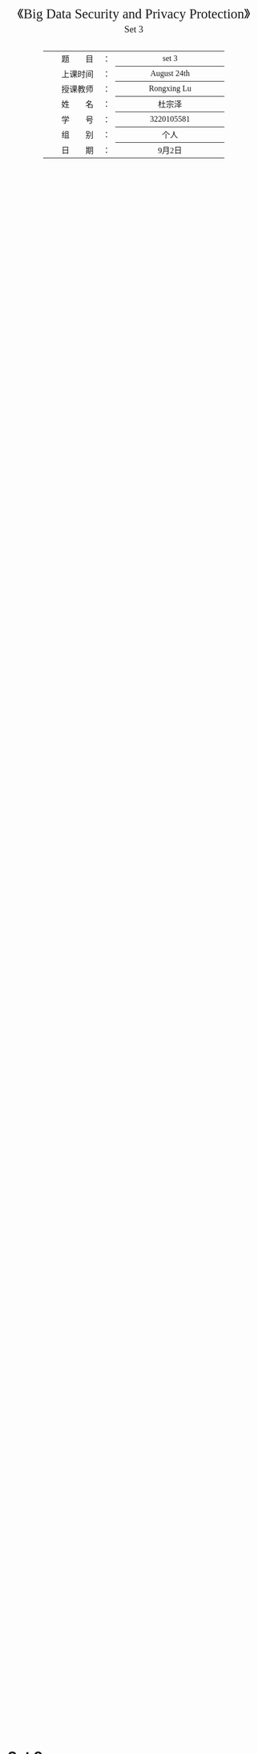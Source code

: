 <div class="cover" style="page-break-after:always;font-family:方正公文仿宋;width:100%;height:100%;border:none;margin: 0 auto;text-align:center;">
    <div style="width:60%;margin: 0 auto;height:0;padding-bottom:10%;">
        </br>
        <img src="https://raw.githubusercontent.com/Keldos-Li/pictures/main/typora-latex-theme/ZJU-name.svg" alt="校名" style="width:100%;"/>
    </div>
    </br></br></br></br></br>
    <div style="width:60%;margin: 0 auto;height:0;padding-bottom:40%;">
        <img src="https://raw.githubusercontent.com/Keldos-Li/pictures/main/typora-latex-theme/ZJU-logo.svg" alt="校徽" style="width:100%;"/>
	</div>
    </br></br></br></br></br></br></br></br>
    <span style="font-family:华文黑体Bold;text-align:center;font-size:20pt;margin: 10pt auto;line-height:30pt;">《Big Data Security and Privacy Protection》</span>
    <p style="text-align:center;font-size:14pt;margin: 0 auto">Set 3</p>
    </br>
    </br>
    <table style="border:none;text-align:center;width:72%;font-family:仿宋;font-size:14px; margin: 0 auto;">
    <tbody style="font-family:方正公文仿宋;font-size:12pt;">
    	<tr style="font-weight:normal;"> 
    		<td style="width:20%;text-align:right;">题　　目</td>
    		<td style="width:2%">：</td> 
    		<td style="width:40%;font-weight:normal;border-bottom: 1px solid;text-align:center;font-family:华文仿宋"> set 3</td>     </tr>
    	<tr style="font-weight:normal;"> 
    		<td style="width:20%;text-align:right;">上课时间</td>
    		<td style="width:2%">：</td> 
    		<td style="width:40%;font-weight:normal;border-bottom: 1px solid;text-align:center;font-family:华文仿宋"> August 24th</td>     </tr>
    	<tr style="font-weight:normal;"> 
    		<td style="width:20%;text-align:right;">授课教师</td>
    		<td style="width:2%">：</td> 
    		<td style="width:40%;font-weight:normal;border-bottom: 1px solid;text-align:center;font-family:华文仿宋"> Rongxing Lu </td>     </tr>
    	<tr style="font-weight:normal;"> 
    		<td style="width:20%;text-align:right;">姓　　名</td>
    		<td style="width:2%">：</td> 
    		<td style="width:40%;font-weight:normal;border-bottom: 1px solid;text-align:center;font-family:华文仿宋"> 杜宗泽</td>     </tr>
    	<tr style="font-weight:normal;"> 
    		<td style="width:20%;text-align:right;">学　　号</td>
    		<td style="width:2%">：</td> 
    		<td style="width:40%;font-weight:normal;border-bottom: 1px solid;text-align:center;font-family:华文仿宋">3220105581 </td>     </tr>
    	<tr style="font-weight:normal;"> 
    		<td style="width:20%;text-align:right;">组　　别</td>
    		<td style="width:%">：</td> 
    		<td style="width:40%;font-weight:normal;border-bottom: 1px solid;text-align:center;font-family:华文仿宋"> 个人</td>     </tr>
    	<tr style="font-weight:normal;"> 
    		<td style="width:20%;text-align:right;">日　　期</td>
    		<td style="width:2%">：</td> 
    		<td style="width:40%;font-weight:normal;border-bottom: 1px solid;text-align:center;font-family:华文仿宋">9月2日</td>     </tr>
    </tbody>              
    </table>
</div>

# Set 3

## Question 8

![](graph\Snipaste_2023-08-31_21-44-45.png)

**My answer:**

(a) To find the plaintext M, we can use the RSA decryption formula: M = C^d mod n, where d is the private key exponent. In order to calculate d, we need to know the prime factors of n.

In this case, n = 35, which is a small number. We can easily factorize it as 35 = 5 * 7. Now, we can calculate the private key exponent d using the formula: d = e^(-1) mod φ(n), where φ(n) is Euler's totient function.

φ(n) = (p-1)(q-1) = (5-1)(7-1) = 4 * 6 = 24

To find the modular inverse of e (e^(-1) mod 24), we can use the Extended Euclidean Algorithm. In this case, e = 5, and its modular inverse is 5 itself, as 5 * 5 ≡ 1 mod 24.

Now, we can calculate the plaintext M using the RSA decryption formula:
M = $C^d\bmod n$= $8^5\bmod 35$ = $32768\bmod 35 =8$

Therefore, the plaintext M is 8.



(b) When the length of n is set to 1024 bits (|n| = 1024), the large integer factoring problem becomes hard. This means that it is computationally infeasible to factorize n and obtain the private key d.

In this scenario, if we intercept a ciphertext C ≡ Me mod n, where $M\in \{0,1\}^{160}, $ $e=5$,  and |n| = 1024, it is not possible to recover the message M without using brute force. The reason is that the encryption exponent e and the modulus n are public information, and without the knowledge of the private key d, it is computationally infeasible to derive the original message M from the ciphertext C.

Above all, the security of RSA relies on the difficulty of factoring large integers, and with a sufficiently large key size, it is currently considered secure against brute force attacks and other known attacks.



## Question 9

![](graph\Snipaste_2023-08-31_21-45-03.png)

<img src="graph\Snipaste_2023-08-31_21-45-12.png" style="zoom:80%;" />

**My answer:**

(a) In the ElGamal encryption scheme, the ciphertext is generated using the following steps:

* A chooses a random integer k.
* A computes the ephemeral public key YA = α^k mod q.
* A computes the shared secret s = YB^k mod q.
* A encrypts the message M by computing the ciphertext C1 = α^k mod q and C2 = M * s mod q.
* The ciphertext (C1, C2) is sent to B.

Given the parameters q = 11, α = 2, YB = 3, and A chooses k = 2, we can calculate the ciphertext for M = 9 as follows:

1. A chooses k = 2.
2. A computes YA = $α^k \bmod q$.
      YA = $2^2 \bmod 11$ = $4 \bmod 11 = 4$.
3.  A computes the shared secret s = YB^k mod q.
      s = $3^2 \bmod 11 = 9 \bmod 11 = 9$.
4. A encrypts the message M = 9.
   $C_1 = α^k \bmod q = 2^2 \bmod 11 = 4 \bmod 11 = 4.$
   $C_2 = M * s \bmod q = 9 * 9 \bmod 11 = 81 \bmod 11 = 4.$

Therefore, the ciphertext for M = 9 is (C1, C2) = (4, 4).



(b) In the ElGamal encryption scheme, the message M cannot be 0 because it would result in a ciphertext of (C1, C2) = (α^k mod q, 0 * s mod q) = (α^k mod q, 0), which would leak information about the private key k.

To encrypt a message 0 in the ElGamal encryption, we can use a technique which is adding a random value to the message before encryption, ensuring that the resulting ciphertext is not (α^k mod q, 0).

Here is a strategy to encrypt a message 0 using message padding:

1. Choose a random non-zero value r.
2. Compute the padded message M' = M + r.
3. Encrypt the padded message M' using the regular ElGamal encryption process.
4. Send the ciphertext (C1, C2) to the recipient.

By adding a random non-zero value to the message, we ensure that the resulting ciphertext will not reveal any information about the private key k. The recipient can then subtract the random value r from the decrypted message to obtain the original message M = M' - r, which will be 0 in this case.

It is important to note that the random value r should be chosen carefully to ensure security and prevent any potential attacks.



## Question 10

![](graph\Snipaste_2023-08-31_21-45-20.png)

**My answer:**

To solve the system of congruences using the Chinese Remainder Theorem (CRT), we need to find a solution for x that satisfies all three congruences:

$\begin{cases}x ≡ 1 (mod 3)\\x ≡ 3 (mod 5)\\x ≡ 5 (mod 7)\end{cases}$

Step 1: Compute the product of the moduli:
N = 3 * 5 * 7 = 105

Step 2: Compute the individual moduli:
N1 = N / 3 = 105 / 3 = 35
N2 = N / 5 = 105 / 5 = 21
N3 = N / 7 = 105 / 7 = 15

Step 3: Compute the modular inverses of the individual moduli:
Since N1 ≡ 35 ≡ 2 (mod 3), the modular inverse of N1 modulo 3 is 2.
Since N2 ≡ 21 ≡ 1 (mod 5), the modular inverse of N2 modulo 5 is 1.
Since N3 ≡ 15 ≡ 1 (mod 7), the modular inverse of N3 modulo 7 is 1.

Step 4: Compute the partial solutions:
a1 = 1 (from the first congruence)
a2 = 3 (from the second congruence)
a3 = 5 (from the third congruence)

Step 5: Compute the sum of the partial solutions multiplied by the respective modular inverses:
x ≡ (a1 * N1 * 2 + a2 * N2 * 1 + a3 * N3 * 1) mod N
   ≡ (1 * 35 * 2 + 3 * 21 * 1 + 5 * 15 * 1) mod 105
   ≡ (70 + 63 + 75) mod 105
   ≡ 208 mod 105
   ≡ 103

Therefore, the solution to the system of congruences is x ≡ 103 (mod 105).



## Question 11

![](graph\Snipaste_2023-08-31_21-45-26.png)

**My answer:**

(a) To prove that the number 11...1 (q-1) is divisible by q, we can use the fact that 11...1 (q-1) can be expressed as a geometric series.

Let's denote the number 11...1 (q-1) as N. It can be written as:

$N = 10^{q-1} + 10^{q-2} + ... + 10^1 + 10^0$

Now, let's consider N modulo q:

$N ≡ (10^{q-1)}+ 10^{q-2} + ... + 10^1 + 10^0) mod q$

We can rewrite each term in the sum using the property of modular arithmetic:

$10^i ≡ 10^i mod q$

Now, let's consider the sum of the terms modulo q:

$N ≡ (10^{q-1} mod q + 10^{q-2} mod q + ... + 10^1 mod q + 10{0} mod q) \bmod q$

Since q is a prime number, we can use Fermat's Little Theorem, which states that for any prime number p and any integer a not divisible by p, a^(p-1) ≡ 1 mod p.

In this case, since 10 is not divisible by q, we can apply Fermat's Little Theorem:

10^(q-1) ≡ 1 mod q
10^(q-2) ≡ 1 mod q
...
10^1 ≡ 1 mod q
10^0 ≡ 1 mod q

Substituting these congruences back into the sum, we get:

N ≡ (1 + 1 + ... + 1 + 1) mod q

Since there are q-1 terms in the sum, we have:

N ≡ (q-1) mod q

Therefore, N is divisible by q.



(b) To prove that $Y = x+\sum_{i=1}^x {2^{2i-1}}$ can be divisible by 3, we can use mathematical induction.

Base case: For x = 1, Y = 1 + 2^(2*1-1) = 1 + 2^1 = 1 + 2 = 3, which is divisible by 3.

Inductive step: Assume that for some positive integer k, $Y = k + ∑(2^{2i-1})$ is divisible by 3.

Now, let's consider the case for x = k + 1:

$Y = (k + 1) + ∑(2^{2i-1})
  = k + ∑(2^{2i-1}) + 1
  = k + Y + 1$

We can rewrite Y as:

$Y = k + ∑(2^{2i-1})
  = k + (2^{2k-1}+ 2^{2(k-1)-1} + ... + 2^1 + 2^0)$

Notice that the sum of the terms in the parentheses is a geometric series with a common ratio of 2^2 and a first term of 2^(2k-1).

Using the formula for the sum of a geometric series, we can simplify the sum:

$∑(2^{2i-1}) = (2^{2k-1}- 1) / (2^2 - 1)
            = (2^{2k-1} - 1) / 3$

Substituting this back into the expression for Y, we get:

$Y = k + (2^{2k-1}- 1) / 3 + 1
  = (k + 1) + (2^{2k-1} - 1) / 3$

Since k + 1 is divisible by 3 (by the inductive hypothesis), and $(2^{2k-1} - 1) / 3$ is an integer, $Y = (k + 1) + (2^{2k-1} - 1) / 3 $is divisible by 3.

Therefore, by mathematical induction,$ Y = x + ∑(2^{2i-1}) $can be divisible by 3 for any positive integer x.

